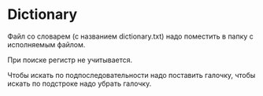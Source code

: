 # Dictionary

Файл со словарем (с названием dictionary.txt) надо поместить в папку с исполняемым файлом.

При поиске регистр не учитывается.

Чтобы искать по подпоследовательности надо поставить галочку, чтобы искать по подстроке надо убрать галочку.
